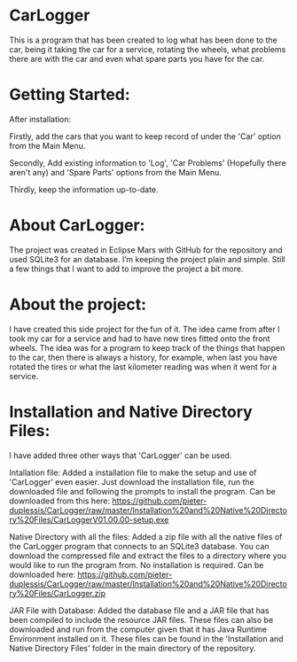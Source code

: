 # CarLogger
This is a program that has been created to log what has been done to the car, being it taking the car for a service, rotating the wheels, what problems there are with the car and even what spare parts you have for the car.

# Getting Started:
After installation:

Firstly, add the cars that you want to keep record of under the 'Car' option from the Main Menu.

Secondly, Add existing information to 'Log', 'Car Problems' (Hopefully there aren't any) and 'Spare Parts' options from the Main Menu.

Thirdly, keep the information up-to-date.

# About CarLogger:
The project was created in Eclipse Mars with GitHub for the repository and used SQLite3 for an database. I’m keeping the project plain and simple. Still a few things that I want to add to improve the project a bit more.

# About the project:
I have created this side project for the fun of it. The idea came from after I took my car for a service and had to have new tires fitted onto the front wheels. The idea was for a program to keep track of the things that happen to the car, then there is always a history, for example, when last you have rotated the tires or what the last kilometer reading was when it went for a service.

# Installation and Native Directory Files:
I have added three other ways that 'CarLogger' can be used.

Intallation file:
Added a installation file to make the setup and use of 'CarLogger' even easier. Just download the installation file, run the downloaded file and following the prompts to install the program. Can be downloaded from this here:
https://github.com/pieter-duplessis/CarLogger/raw/master/Installation%20and%20Native%20Directory%20Files/CarLoggerV01.00.00-setup.exe

Native Directory with all the files:
Added a zip file with all the native files of the CarLogger program that connects to an SQLite3 database. You can download the compressed file and extract the files to a directory where you would like to run the program from. No installation is required. Can be downloaded here:
https://github.com/pieter-duplessis/CarLogger/raw/master/Installation%20and%20Native%20Directory%20Files/CarLogger.zip

JAR File with Database:
Added the database file and a JAR file that has been compiled to include the resource JAR files. These files can also be downloaded and run from the computer given that it has Java Runtime Environment installed on it. These files can be found in the 'Installation and Native Directory Files' folder in the main directory of the repository.
